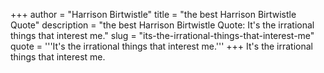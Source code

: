 +++
author = "Harrison Birtwistle"
title = "the best Harrison Birtwistle Quote"
description = "the best Harrison Birtwistle Quote: It's the irrational things that interest me."
slug = "its-the-irrational-things-that-interest-me"
quote = '''It's the irrational things that interest me.'''
+++
It's the irrational things that interest me.

